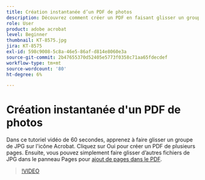 ```yaml
---
title: Création instantanée d’un PDF de photos
description: Découvrez comment créer un PDF en faisant glisser un groupe de JPG sur l’icône Acrobat
role: User
product: adobe acrobat
level: Beginner
thumbnail: KT-8575.jpg
jira: KT-8575
exl-id: 598c9008-5c8a-46e5-86af-d814e8060e3a
source-git-commit: 2b47655370d52405e5773f0358c71aa65fdecdef
workflow-type: tm+mt
source-wordcount: '80'
ht-degree: 6%

---
```


# Création instantanée d&#39;un PDF de photos

Dans ce tutoriel vidéo de 60 secondes, apprenez à faire glisser un groupe de JPG sur l&#39;icône Acrobat. Cliquez sur Oui pour créer un PDF de plusieurs pages. Ensuite, vous pouvez simplement faire glisser d’autres fichiers de JPG dans le panneau Pages pour [ajout de pages dans le PDF](https://www.adobe.com/fr/acrobat/online/add-pages-to-pdf.html).

>[!VIDEO](https://video.tv.adobe.com/v/336365?quality=12&learn=on&hidetitle=true)

